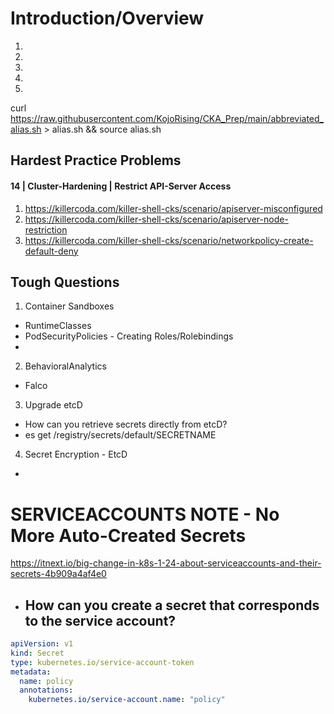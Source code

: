 # Introduction/Overview

1)
2)
3)
4)
5)

curl https://raw.githubusercontent.com/KojoRising/CKA_Prep/main/abbreviated_alias.sh > alias.sh && source alias.sh

## Hardest Practice Problems
#### 14 | Cluster-Hardening | Restrict API-Server Access
1) https://killercoda.com/killer-shell-cks/scenario/apiserver-misconfigured
2) https://killercoda.com/killer-shell-cks/scenario/apiserver-node-restriction
3) https://killercoda.com/killer-shell-cks/scenario/networkpolicy-create-default-deny




## Tough Questions
1) Container Sandboxes
  - RuntimeClasses
  - PodSecurityPolicies - Creating Roles/Rolebindings
  -

2) BehavioralAnalytics
  - Falco

3) Upgrade etcD
- How can you retrieve secrets directly from etcD?
- es get /registry/secrets/default/SECRETNAME

4) Secret Encryption - EtcD
-



# SERVICEACCOUNTS NOTE - No More Auto-Created Secrets
https://itnext.io/big-change-in-k8s-1-24-about-serviceaccounts-and-their-secrets-4b909a4af4e0
- How can you create a secret that corresponds to the service account?
  - 

```yaml
apiVersion: v1
kind: Secret
type: kubernetes.io/service-account-token
metadata:
  name: policy
  annotations:
    kubernetes.io/service-account.name: "policy"
```

